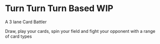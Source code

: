 # Turn Turn Turn Based WIP
 A 3 lane Card Battler

 
Draw, play your cards, spin your  field and fight your opponent with a range of card types
